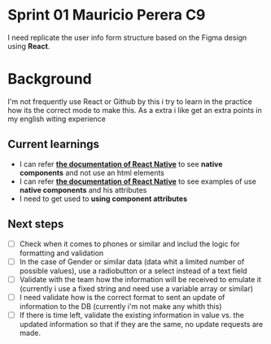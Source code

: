 # Sprint 01 Mauricio Perera C9

I need replicate the user info form structure based on the Figma design using **React**.

# Background

I'm not frequently use React or Github by this i try to learn in the practice how its the correct mode to make this. As a extra i like get an extra points in my english witing experience

## Current learnings

- I can refer [**the documentation of React Native**](https://reactnative.dev/docs/components-and-apis) to see **native components** and not use an html elements
- I can refer [**the documentation of React Native**](https://reactnative.dev/docs/components-and-apis) to see examples of use **native components** and his attributes
- I need to get used to **using component attributes**

## Next steps

- [ ] Check when it comes to phones or similar and includ the logic for formatting and validation
- [ ] In the case of Gender or similar data (data whit a limited number of possible values), use a radiobutton or a select instead of a text field
- [ ] Validate with the team how the information will be received to emulate it (currently i use a fixed string and need use a variable array or similar)
- [ ] I need validate how is the correct format to sent an update of information to the DB (currently i'm not make any whith this)
- [ ] If there is time left, validate the existing information in value vs. the updated information so that if they are the same, no update requests are made.
